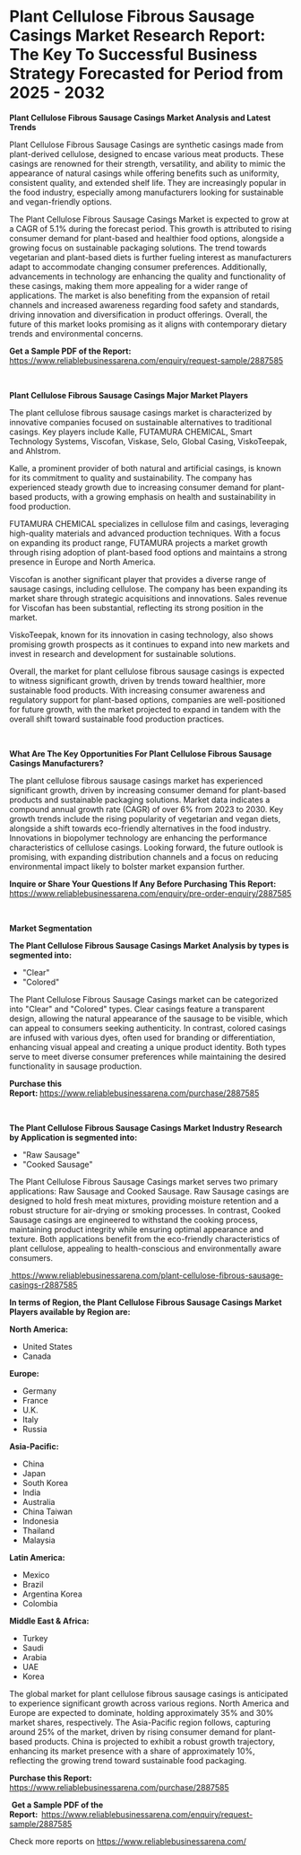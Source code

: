 <p><h1>Plant Cellulose Fibrous Sausage Casings Market Research Report: The Key To Successful Business Strategy Forecasted for Period from 2025 - 2032</h1></p><p><strong>Plant Cellulose Fibrous Sausage Casings Market Analysis and Latest Trends</strong></p>
<p><p>Plant Cellulose Fibrous Sausage Casings are synthetic casings made from plant-derived cellulose, designed to encase various meat products. These casings are renowned for their strength, versatility, and ability to mimic the appearance of natural casings while offering benefits such as uniformity, consistent quality, and extended shelf life. They are increasingly popular in the food industry, especially among manufacturers looking for sustainable and vegan-friendly options.</p><p>The Plant Cellulose Fibrous Sausage Casings Market is expected to grow at a CAGR of 5.1% during the forecast period. This growth is attributed to rising consumer demand for plant-based and healthier food options, alongside a growing focus on sustainable packaging solutions. The trend towards vegetarian and plant-based diets is further fueling interest as manufacturers adapt to accommodate changing consumer preferences. Additionally, advancements in technology are enhancing the quality and functionality of these casings, making them more appealing for a wider range of applications. The market is also benefiting from the expansion of retail channels and increased awareness regarding food safety and standards, driving innovation and diversification in product offerings. Overall, the future of this market looks promising as it aligns with contemporary dietary trends and environmental concerns.</p></p>
<p><strong>Get a Sample PDF of the Report:&nbsp;</strong> <a href="https://www.reliablebusinessarena.com/enquiry/request-sample/2887585?utm_campaign=2947&utm_medium=2&utm_source=Github&utm_content=ia&utm_term=14032025&utm_id=plant-cellulose-fibrous-sausage-casings">https://www.reliablebusinessarena.com/enquiry/request-sample/2887585</a></p>
<p>&nbsp;</p>
<p><strong>Plant Cellulose Fibrous Sausage Casings Major Market Players</strong></p>
<p><p>The plant cellulose fibrous sausage casings market is characterized by innovative companies focused on sustainable alternatives to traditional casings. Key players include Kalle, FUTAMURA CHEMICAL, Smart Technology Systems, Viscofan, Viskase, Selo, Global Casing, ViskoTeepak, and Ahlstrom. </p><p>Kalle, a prominent provider of both natural and artificial casings, is known for its commitment to quality and sustainability. The company has experienced steady growth due to increasing consumer demand for plant-based products, with a growing emphasis on health and sustainability in food production. </p><p>FUTAMURA CHEMICAL specializes in cellulose film and casings, leveraging high-quality materials and advanced production techniques. With a focus on expanding its product range, FUTAMURA projects a market growth through rising adoption of plant-based food options and maintains a strong presence in Europe and North America.</p><p>Viscofan is another significant player that provides a diverse range of sausage casings, including cellulose. The company has been expanding its market share through strategic acquisitions and innovations. Sales revenue for Viscofan has been substantial, reflecting its strong position in the market.</p><p>ViskoTeepak, known for its innovation in casing technology, also shows promising growth prospects as it continues to expand into new markets and invest in research and development for sustainable solutions.</p><p>Overall, the market for plant cellulose fibrous sausage casings is expected to witness significant growth, driven by trends toward healthier, more sustainable food products. With increasing consumer awareness and regulatory support for plant-based options, companies are well-positioned for future growth, with the market projected to expand in tandem with the overall shift toward sustainable food production practices.</p></p>
<p>&nbsp;</p>
<p><strong>What Are The Key Opportunities For Plant Cellulose Fibrous Sausage Casings Manufacturers?</strong></p>
<p><p>The plant cellulose fibrous sausage casings market has experienced significant growth, driven by increasing consumer demand for plant-based products and sustainable packaging solutions. Market data indicates a compound annual growth rate (CAGR) of over 6% from 2023 to 2030. Key growth trends include the rising popularity of vegetarian and vegan diets, alongside a shift towards eco-friendly alternatives in the food industry. Innovations in biopolymer technology are enhancing the performance characteristics of cellulose casings. Looking forward, the future outlook is promising, with expanding distribution channels and a focus on reducing environmental impact likely to bolster market expansion further.</p></p>
<p><strong>Inquire or Share Your Questions If Any Before Purchasing This Report:</strong> <a href="https://www.reliablebusinessarena.com/enquiry/pre-order-enquiry/2887585?utm_campaign=2947&utm_medium=2&utm_source=Github&utm_content=ia&utm_term=14032025&utm_id=plant-cellulose-fibrous-sausage-casings">https://www.reliablebusinessarena.com/enquiry/pre-order-enquiry/2887585</a></p>
<p>&nbsp;</p>
<p><strong>Market Segmentation</strong></p>
<p><strong>The Plant Cellulose Fibrous Sausage Casings Market Analysis by types is segmented into:</strong></p>
<p><ul><li>"Clear"</li><li>"Colored"</li></ul></p>
<p><p>The Plant Cellulose Fibrous Sausage Casings market can be categorized into "Clear" and "Colored" types. Clear casings feature a transparent design, allowing the natural appearance of the sausage to be visible, which can appeal to consumers seeking authenticity. In contrast, colored casings are infused with various dyes, often used for branding or differentiation, enhancing visual appeal and creating a unique product identity. Both types serve to meet diverse consumer preferences while maintaining the desired functionality in sausage production.</p></p>
<p><strong>Purchase this Report:&nbsp;</strong><a href="https://www.reliablebusinessarena.com/purchase/2887585?utm_campaign=2947&utm_medium=2&utm_source=Github&utm_content=ia&utm_term=14032025&utm_id=plant-cellulose-fibrous-sausage-casings">https://www.reliablebusinessarena.com/purchase/2887585</a></p>
<p>&nbsp;</p>
<p><strong>The Plant Cellulose Fibrous Sausage Casings Market Industry Research by Application is segmented into:</strong></p>
<p><ul><li>"Raw Sausage"</li><li>"Cooked Sausage"</li></ul></p>
<p><p>The Plant Cellulose Fibrous Sausage Casings market serves two primary applications: Raw Sausage and Cooked Sausage. Raw Sausage casings are designed to hold fresh meat mixtures, providing moisture retention and a robust structure for air-drying or smoking processes. In contrast, Cooked Sausage casings are engineered to withstand the cooking process, maintaining product integrity while ensuring optimal appearance and texture. Both applications benefit from the eco-friendly characteristics of plant cellulose, appealing to health-conscious and environmentally aware consumers.</p></p>
<p><a href="https://www.reliablebusinessarena.com/plant-cellulose-fibrous-sausage-casings-r2887585?utm_campaign=2947&utm_medium=2&utm_source=Github&utm_content=ia&utm_term=14032025&utm_id=plant-cellulose-fibrous-sausage-casings">&nbsp;https://www.reliablebusinessarena.com/plant-cellulose-fibrous-sausage-casings-r2887585</a></p>
<p><strong>In terms of Region, the Plant Cellulose Fibrous Sausage Casings Market Players available by Region are:</strong></p>
<p>
    <p> <strong> North America: </strong>
        <ul>
            <li>United States</li>
            <li>Canada</li>
        </ul>
        </p> 
    <p> <strong> Europe: </strong>
        <ul>
            <li>Germany</li>
            <li>France</li>
            <li>U.K.</li>
            <li>Italy</li>
            <li>Russia</li>
        </ul>
        </p> 
    <p> <strong> Asia-Pacific: </strong>
        <ul>
            <li>China</li>
            <li>Japan</li>
            <li>South Korea</li>
            <li>India</li>
            <li>Australia</li>
            <li>China Taiwan</li>
            <li>Indonesia</li>
            <li>Thailand</li>
            <li>Malaysia</li>
        </ul>
        </p> 
    <p> <strong> Latin America: </strong>
        <ul>
            <li>Mexico</li>
            <li>Brazil</li>
            <li>Argentina Korea</li>
            <li>Colombia</li>
        </ul>
        </p> 
    <p> <strong> Middle East & Africa: </strong>
        <ul>
            <li>Turkey</li>
            <li>Saudi</li>
            <li>Arabia</li>
            <li>UAE</li>
            <li>Korea</li>
        </ul>
    </p>
    </p>
<p><p>The global market for plant cellulose fibrous sausage casings is anticipated to experience significant growth across various regions. North America and Europe are expected to dominate, holding approximately 35% and 30% market shares, respectively. The Asia-Pacific region follows, capturing around 25% of the market, driven by rising consumer demand for plant-based products. China is projected to exhibit a robust growth trajectory, enhancing its market presence with a share of approximately 10%, reflecting the growing trend toward sustainable food packaging.</p></p>
<p><strong>Purchase this Report: </strong><a href="https://www.reliablebusinessarena.com/purchase/2887585?utm_campaign=2947&utm_medium=2&utm_source=Github&utm_content=ia&utm_term=14032025&utm_id=plant-cellulose-fibrous-sausage-casings">https://www.reliablebusinessarena.com/purchase/2887585</a></p>
<p>&nbsp;<strong>Get a Sample PDF of the Report:&nbsp;&nbsp;</strong><a href="https://www.reliablebusinessarena.com/enquiry/request-sample/2887585?utm_campaign=2947&utm_medium=2&utm_source=Github&utm_content=ia&utm_term=14032025&utm_id=plant-cellulose-fibrous-sausage-casings">https://www.reliablebusinessarena.com/enquiry/request-sample/2887585</a></p>
<p><strong></strong></p>
<p>Check more reports on <a href="https://www.reliablebusinessarena.com/?utm_campaign=2947&utm_medium=2&utm_source=Github&utm_content=ia&utm_term=14032025&utm_id=plant-cellulose-fibrous-sausage-casings">https://www.reliablebusinessarena.com/</a></p>
